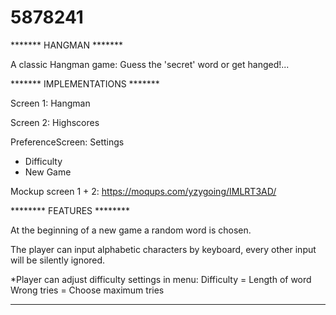 5878241
=======


******* HANGMAN *******


A classic Hangman game: Guess the 'secret' word or get hanged!...


******* IMPLEMENTATIONS *******

Screen 1: Hangman

Screen 2: Highscores

PreferenceScreen: Settings
- Difficulty
- New Game
 
Mockup screen 1 + 2: https://moqups.com/yzygoing/IMLRT3AD/


******** FEATURES ********

At the beginning of a new game a random word is chosen.

The player can input alphabetic characters by keyboard, every other input will be silently ignored.

*Player can adjust difficulty settings in menu:
Difficulty = Length of word
Wrong tries = Choose maximum tries

**********************************************************************************


